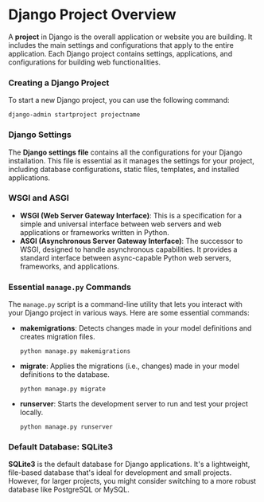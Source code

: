 # Django Project Overview

A **project** in Django is the overall application or website you are building. It includes the main settings and configurations that apply to the entire application. Each Django project contains settings, applications, and configurations for building web functionalities.

### Creating a Django Project
To start a new Django project, you can use the following command:
```plaintext
django-admin startproject projectname
```

### Django Settings
The **Django settings file** contains all the configurations for your Django installation. This file is essential as it manages the settings for your project, including database configurations, static files, templates, and installed applications.

### WSGI and ASGI
- **WSGI (Web Server Gateway Interface)**: This is a specification for a simple and universal interface between web servers and web applications or frameworks written in Python.
- **ASGI (Asynchronous Server Gateway Interface)**: The successor to WSGI, designed to handle asynchronous capabilities. It provides a standard interface between async-capable Python web servers, frameworks, and applications.

### Essential `manage.py` Commands
The `manage.py` script is a command-line utility that lets you interact with your Django project in various ways. Here are some essential commands:

- **makemigrations**: Detects changes made in your model definitions and creates migration files.
    ```plaintext
    python manage.py makemigrations
    ```

- **migrate**: Applies the migrations (i.e., changes) made in your model definitions to the database.
    ```plaintext
    python manage.py migrate
    ```

- **runserver**: Starts the development server to run and test your project locally.
    ```plaintext
    python manage.py runserver
    ```

### Default Database: SQLite3
**SQLite3** is the default database for Django applications. It's a lightweight, file-based database that's ideal for development and small projects. However, for larger projects, you might consider switching to a more robust database like PostgreSQL or MySQL.
